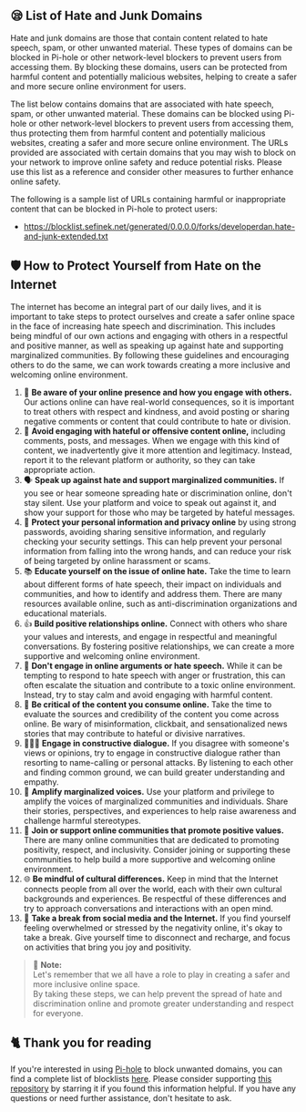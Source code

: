 <!-- [[> SEO
###### Title: 
###### Description: 
###### Tags: 
###### Canonical: /viewer/info/block/Hate_and_junk
]]> -->

## 😪 List of Hate and Junk Domains
Hate and junk domains are those that contain content related to hate speech, spam, or other unwanted material.
These types of domains can be blocked in Pi-hole or other network-level blockers to prevent users from accessing them.
By blocking these domains, users can be protected from harmful content and potentially malicious websites, helping to create a safer and more secure online environment for users.

The list below contains domains that are associated with hate speech, spam, or other unwanted material.
These domains can be blocked using Pi-hole or other network-level blockers to prevent users from accessing them, thus protecting them from harmful content and potentially malicious websites, creating a safer and more secure online environment.
The URLs provided are associated with certain domains that you may wish to block on your network to improve online safety and reduce potential risks.
Please use this list as a reference and consider other measures to further enhance online safety.

The following is a sample list of URLs containing harmful or inappropriate content that can be blocked in Pi-hole to protect users:
- https://blocklist.sefinek.net/generated/0.0.0.0/forks/developerdan.hate-and-junk-extended.txt

## 🛡️ How to Protect Yourself from Hate on the Internet
The internet has become an integral part of our daily lives, and it is important to take steps to protect ourselves and create a safer online space in the face of increasing hate speech and discrimination.
This includes being mindful of our own actions and engaging with others in a respectful and positive manner, as well as speaking up against hate and supporting marginalized communities.
By following these guidelines and encouraging others to do the same, we can work towards creating a more inclusive and welcoming online environment.

1. 🔎 **Be aware of your online presence and how you engage with others.**
Our actions online can have real-world consequences, so it is important to treat others with respect and kindness, and avoid posting or sharing negative comments or content that could contribute to hate or division.
2. 🚫 **Avoid engaging with hateful or offensive content online,**
including comments, posts, and messages. When we engage with this kind of content, we inadvertently give it more attention and legitimacy. Instead, report it to the relevant platform or authority, so they can take appropriate action.
3. 🗣️ **Speak up against hate and support marginalized communities.**
If you see or hear someone spreading hate or discrimination online, don't stay silent. Use your platform and voice to speak out against it, and show your support for those who may be targeted by hateful messages.
4. 📝 **Protect your personal information and privacy online** by using strong passwords, avoiding sharing sensitive information, and regularly checking your security settings. This can help prevent your personal information from falling into the wrong hands, and can reduce your risk of being targeted by online harassment or scams.
5. 📚 **Educate yourself on the issue of online hate.**
Take the time to learn about different forms of hate speech, their impact on individuals and communities, and how to identify and address them. There are many resources available online, such as anti-discrimination organizations and educational materials.
6. 👍 **Build positive relationships online.**
Connect with others who share your values and interests, and engage in respectful and meaningful conversations. By fostering positive relationships, we can create a more supportive and welcoming online environment.
7. 🚫 **Don't engage in online arguments or hate speech.**
While it can be tempting to respond to hate speech with anger or frustration, this can often escalate the situation and contribute to a toxic online environment. Instead, try to stay calm and avoid engaging with harmful content.
8. 🤔 **Be critical of the content you consume online.**
Take the time to evaluate the sources and credibility of the content you come across online. Be wary of misinformation, clickbait, and sensationalized news stories that may contribute to hateful or divisive narratives.
9. 🧑‍🤝‍🧑 **Engage in constructive dialogue.**
If you disagree with someone's views or opinions, try to engage in constructive dialogue rather than resorting to name-calling or personal attacks. By listening to each other and finding common ground, we can build greater understanding and empathy.
10. 📢 **Amplify marginalized voices.** Use your platform and privilege to amplify the voices of marginalized communities and individuals. Share their stories, perspectives, and experiences to help raise awareness and challenge harmful stereotypes.
11. 🤝 **Join or support online communities that promote positive values.**
There are many online communities that are dedicated to promoting positivity, respect, and inclusivity. Consider joining or supporting these communities to help build a more supportive and welcoming online environment.
12. 🌐 **Be mindful of cultural differences.**
Keep in mind that the Internet connects people from all over the world, each with their own cultural backgrounds and experiences. Be respectful of these differences and try to approach conversations and interactions with an open mind.
13. 📲 **Take a break from social media and the Internet.**
If you find yourself feeling overwhelmed or stressed by the negativity online, it's okay to take a break. Give yourself time to disconnect and recharge, and focus on activities that bring you joy and positivity.

> 🌟 **Note:**   
> Let's remember that we all have a role to play in creating a safer and more inclusive online space.  
> By taking these steps, we can help prevent the spread of hate and discrimination online and promote greater understanding and respect for everyone.

## 🐈 Thank you for reading
If you're interested in using [Pi-hole](../What%20is%20Pi-hole.md) to block unwanted domains, you can find a complete list of blocklists [here](../../../lists/md/Pi-hole.md).
Please consider supporting [this repository](https://github.com/sefinek24/Sefinek-Blocklist-Collection) by starring it if you found this information helpful.
If you have any questions or need further assistance, don't hesitate to ask.